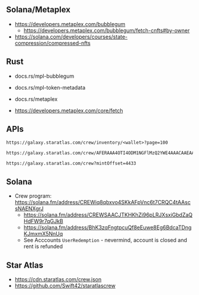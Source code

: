 ## Solana/Metaplex

* https://developers.metaplex.com/bubblegum
    * https://developers.metaplex.com/bubblegum/fetch-cnfts#by-owner
* https://solana.com/developers/courses/state-compression/compressed-nfts

## Rust

* docs.rs/mpl-bubblegum
* docs.rs/mpl-token-metadata
* docs.rs/metaplex

* https://developers.metaplex.com/core/fetch

## APIs

```
https://galaxy.staratlas.com/crew/inventory/<wallet>?page=100

https://galaxy.staratlas.com/crew/AFERAAA4OTI4ODM1NGFlMzQ2YWE4AAACAAEAAAAAAAAAAQAAAAAAAAABAAAAAAAAAAEAAAAAAAAAAQAAAAAAAAABAAAAAAAAAAEAAAAAAAAAAQAAAAAAAAA

https://galaxy.staratlas.com/crew?mintOffset=4433
```

## Solana

* Crew program: https://solana.fm/address/CREWiq8qbxvo4SKkAFpVnc6t7CRQC4tAAscsNAENXgrJ
    * https://solana.fm/address/CREWSAACJTKHKhZi96pLRJXsxiGbdZaQHdFW9r7qGJkB
    * https://solana.fm/address/BhK3zqFngtpcuQf8eEuwe8Eg6BdcaTDngKJmxmX5NnUq
    * See Acccounts `UserRedemption` - nevermind, account is closed and rent is refunded

## Star Atlas

* https://cdn.staratlas.com/crew.json
* https://github.com/Swift42/staratlascrew
